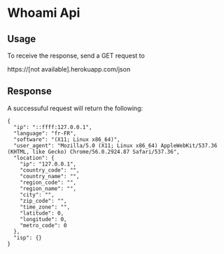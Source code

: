 # Whoami Api
## Usage
To receive the response, send a GET request to

https://[not available].herokuapp.com/json 
## Response

A successuful request will return the following:
```
{
  "ip": "::ffff:127.0.0.1",
  "language": "fr-FR",
  "software": "(X11; Linux x86_64)",
  "user_agent": "Mozilla/5.0 (X11; Linux x86_64) AppleWebKit/537.36 (KHTML, like Gecko) Chrome/56.0.2924.87 Safari/537.36",
  "location": {
    "ip": "127.0.0.1",
    "country_code": "",
    "country_name": "",
    "region_code": "",
    "region_name": "",
    "city": "",
    "zip_code": "",
    "time_zone": "",
    "latitude": 0,
    "longitude": 0,
    "metro_code": 0
  },
  "isp": {}
}
```